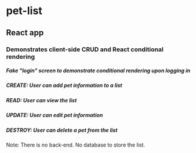 # pet-list

## React app

### Demonstrates client-side CRUD and React conditional rendering

##### Fake "login" screen to demonstrate conditional rendering upon logging in

##### CREATE: User can add pet information to a list

##### READ: User can view the list

##### UPDATE: User can edit pet information

##### DESTROY: User can delete a pet from the list

Note: There is no back-end.  No database to store the list.
